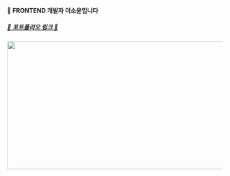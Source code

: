 <!--
**leesoyuun/leesoyuun** is a :sparkles: _special_ :sparkles: repository because its `README.md` (this file) appears on your GitHub profile.

Here are some ideas to get you started:

- :telescope: I'm currently working on ...
- :seedling: I'm currently learning ...
- :dancers: I'm looking to collaborate on ...
- :thinking_face: I'm looking for help with ...
- :speech_balloon: Ask me about ...
- :mailbox: How to reach me: ...
- :smile: Pronouns: ...
- :zap: Fun fact: ...
-->

#### 👋 FRONTEND 개발자 이소윤입니다
##### <a href="https://leesoyun-portfolio.vercel.app/">🔗 포트폴리오 링크 🔗</a>

<a href="https://github.com/devxb/gitanimals">
  <img
    src="https://render.gitanimals.org/farms/leesoyuun"
    width="600"
    height="300"
  />
</a>

